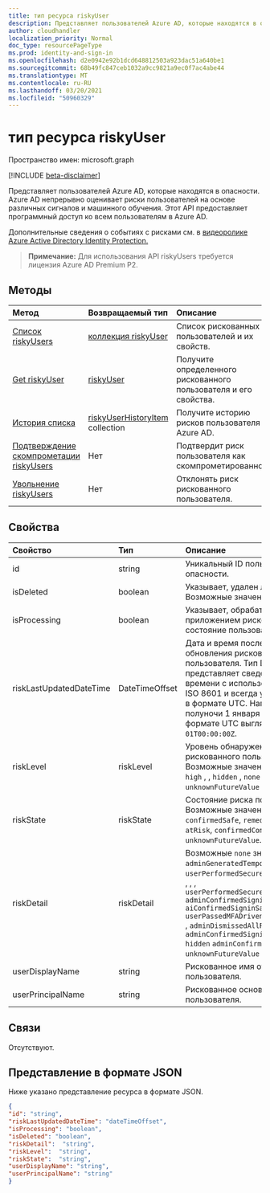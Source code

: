 ```yaml
---
title: тип ресурса riskyUser
description: Представляет пользователей Azure AD, которые находятся в опасности. Azure AD непрерывно оценивает риски пользователей на основе различных сигналов и машинного обучения. Этот API предоставляет программный доступ ко всем пользователям в Azure AD.
author: cloudhandler
localization_priority: Normal
doc_type: resourcePageType
ms.prod: identity-and-sign-in
ms.openlocfilehash: d2e0942e92b1dcd648812503a923dac51a640be1
ms.sourcegitcommit: 68b49fc847ceb1032a9cc9821a9ec0f7ac4abe44
ms.translationtype: MT
ms.contentlocale: ru-RU
ms.lasthandoff: 03/20/2021
ms.locfileid: "50960329"
---
```

# <a name="riskyuser-resource-type"></a>тип ресурса riskyUser

Пространство имен: microsoft.graph

[!INCLUDE [beta-disclaimer](../../includes/beta-disclaimer.md)]

Представляет пользователей Azure AD, которые находятся в опасности. Azure AD непрерывно оценивает риски пользователей на основе различных сигналов и машинного обучения. Этот API предоставляет программный доступ ко всем пользователям в Azure AD.

Дополнительные сведения о событиях с рисками см. в [видеоролике Azure Active Directory Identity Protection.](/azure/active-directory/identity-protection/overview-identity-protection)

>**Примечание:** Для использования API riskyUsers требуется лицензия Azure AD Premium P2.

## <a name="methods"></a>Методы

| Метод   | Возвращаемый тип|Описание|
|:---------------|:--------|:----------|
|[Список riskyUsers](../api/riskyusers-list.md) | [коллекция riskyUser](riskyuser.md)|Список рискованных пользователей и их свойств.|
|[Get riskyUser](../api/riskyusers-get.md) | [riskyUser](riskyuser.md)|Получите определенного рискованного пользователя и его свойства.|
|[История списка](../api/riskyuser-list-history.md) | [riskyUserHistoryItem](riskyuserhistoryitem.md) collection|Получите историю рисков пользователя Azure AD.|
|[Подтверждение скомпрометации riskyUsers](../api/riskyusers-confirmcompromised.md)|Нет |Подтвердит риск пользователя как скомпрометированного.|
|[Увольнение riskyUsers](../api/riskyusers-dismiss.md)|Нет | Отклонять риск рискованного пользователя.|

## <a name="properties"></a>Свойства

| Свойство   | Тип|Описание|
|:---------------|:--------|:----------|
|id|string|Уникальный ID пользователя в опасности.|
|isDeleted|boolean|Указывает, удален ли пользователь. Возможные значения: `true`, `false`.|
|isProcessing|boolean|Указывает, обрабатывается ли приложением рискованное состояние пользователя.|
|riskLastUpdatedDateTime|DateTimeOffset|Дата и время последнего обновления рискованного пользователя.  Тип DateTimeOffset представляет сведения о дате и времени с использованием формата ISO 8601 и всегда указывает время в формате UTC. Например, значение полуночи 1 января 2014 г. в формате UTC выглядит так: `2014-01-01T00:00:00Z`.|
|riskLevel|riskLevel| Уровень обнаруженного рискованного пользователя. Возможные значения `low` , `medium` `high` , , `hidden` , `none` `unknownFutureValue` .  |
|riskState|riskState| Состояние риска пользователя. Возможные значения: `none`, `confirmedSafe`, `remediated`, `dismissed`, `atRisk`, `confirmedCompromised`, `unknownFutureValue`.  |
|riskDetail|riskDetail| Возможные `none` значения: `adminGeneratedTemporaryPassword` , `userPerformedSecuredPasswordChange` , , , , `userPerformedSecuredPasswordReset` `adminConfirmedSigninSafe` `aiConfirmedSigninSafe` `userPassedMFADrivenByRiskBasedPolicy` , `adminDismissedAllRiskForUser` `adminConfirmedSigninCompromised` `hidden` `adminConfirmedUserCompromised` `unknownFutureValue` , .  |
|userDisplayName|string|Рискованное имя отображения пользователя.|
|userPrincipalName|string|Рискованное основное имя пользователя.|

## <a name="relationships"></a>Связи

Отсутствуют.

## <a name="json-representation"></a>Представление в формате JSON

Ниже указано представление ресурса в формате JSON.

<!-- {
  "blockType": "resource",
  "optionalProperties": [
    
  ],
  "keyProperty": "id",
  "@odata.type": "microsoft.graph.riskyUser"
}-->

```json
{
"id": "string",
"riskLastUpdatedDateTime": "dateTimeOffset",
"isProcessing": "boolean",
"isDeleted": "boolean",
"riskDetail":  "string",
"riskLevel":  "string",
"riskState":  "string",
"userDisplayName": "string",
"userPrincipalName": "string"
}

```

<!-- uuid: 8fcb5dbc-d5aa-4681-8e31-b001d5168d79
2015-10-25 14:57:30 UTC -->
<!-- {
  "type": "#page.annotation",
  "description": "riskyusers resource",
  "keywords": "",
  "section": "documentation",
  "tocPath": ""
}-->
